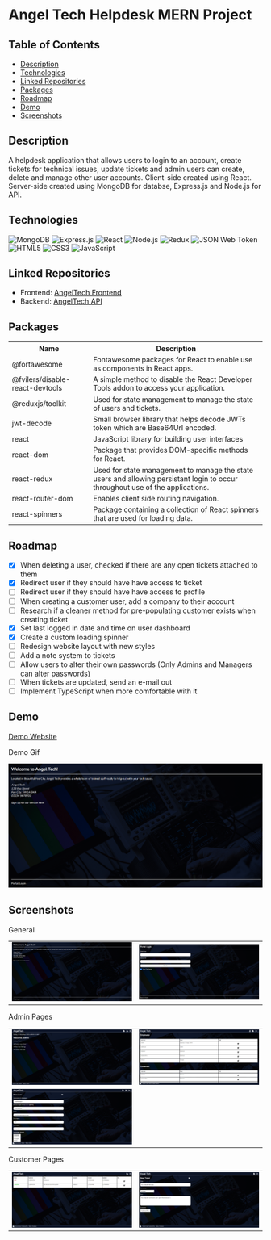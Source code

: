 # Angel Tech Helpdesk MERN Project <!-- omit in toc -->

## Table of Contents <!-- omit in toc -->

- [Description](#description)
- [Technologies](#technologies)
- [Linked Repositories](#linked-repositories)
- [Packages](#packages)
- [Roadmap](#roadmap)
- [Demo](#demo)
- [Screenshots](#screenshots)

## Description

A helpdesk application that allows users to login to an account, create tickets for technical issues, update tickets and admin users can create, delete and manage other user accounts. Client-side created using React. Server-side created using MongoDB for databse, Express.js and Node.js for API.

## Technologies

![MongoDB](https://img.shields.io/badge/MongoDB-4EA94B?style=for-the-badge&logo=mongodb&logoColor=white)
![Express.js](https://img.shields.io/badge/Express.js-404D59?style=for-the-badge)
![React](https://img.shields.io/badge/React-20232A?style=for-the-badge&logo=react&logoColor=61DAFB)
![Node.js](https://img.shields.io/badge/Node.js-43853D?style=for-the-badge&logo=node.js&logoColor=white)
![Redux](https://img.shields.io/badge/Redux-593D88?style=for-the-badge&logo=redux&logoColor=white)
![JSON Web Token](https://img.shields.io/badge/json%20web%20tokens-323330?style=for-the-badge&logo=json-web-tokens&logoColor=pink)
![HTML5](https://img.shields.io/badge/HTML5-E34F26?style=for-the-badge&logo=html5&logoColor=white)
![CSS3](https://img.shields.io/badge/CSS3-1572B6?style=for-the-badge&logo=css3&logoColor=white)
![JavaScript](https://img.shields.io/badge/JavaScript-323330?style=for-the-badge&logo=javascript&logoColor=F7DF1E)

## Linked Repositories

- Frontend:
  [AngelTech Frontend](https://github.com/HaylzRandom/angeltech-frontend)
- Backend: [AngelTech API](https://github.com/HaylzRandom/angeltech-api)

## Packages

<table>
    <tr><th>Name</th><th>Description</th></tr>
    <tr><td>@fortawesome</td><td>Fontawesome packages for React to enable use as components in React apps.</td></tr>
    <tr><td>@fvilers/disable-react-devtools</td><td>A simple method to disable the React Developer Tools addon to access your application.</td></tr>
    <tr><td>@reduxjs/toolkit</td><td>Used for state management to manage the state of users and tickets.</td></tr>
    <tr><td>jwt-decode</td><td>Small browser library that helps decode JWTs token which are Base64Url encoded.</td></tr>
    <tr><td>react</td><td>JavaScript library for building user interfaces</td></tr>
    <tr><td>react-dom</td><td>Package that provides DOM-specific methods for React.</td></tr>
    <tr><td>react-redux</td><td>Used for state management to manage the state users and allowing persistant login to occur throughout use of the applications.</td></tr>
    <tr><td>react-router-dom</td><td>Enables client side routing navigation.</td></tr>
    <tr><td>react-spinners</td><td>Package containing a collection of React spinners that are used for loading data.</td></tr>
</table>

## Roadmap

- [x] When deleting a user, checked if there are any open tickets attached to
      them
- [x] Redirect user if they should have have access to ticket
- [ ] Redirect user if they should have have access to profile
- [ ] When creating a customer user, add a company to their account
- [ ] Research if a cleaner method for pre-populating customer exists when
      creating ticket
- [x] Set last logged in date and time on user dashboard
- [x] Create a custom loading spinner
- [ ] Redesign website layout with new styles
- [ ] Add a note system to tickets
- [ ] Allow users to alter their own passwords (Only Admins and Managers can
      alter passwords)
- [ ] When tickets are updated, send an e-mail out
- [ ] Implement TypeScript when more comfortable with it

## Demo

[Demo Website](https://angeltech-helpdesk.onrender.com/)

Demo Gif

<img src="./screenshots/demo.gif.gif" alt="Demo Gif" width="800"  />

## Screenshots

<p align="center">
    <table>
        <thead>General</thead>
        <tr>
            <td>
                <img src="./screenshots/desktop-homepage.png" alt="Homepage Screenshot" width="300" height="100%" />
            </td>
            <td>
                <img src="./screenshots/desktop-login.png" alt="Login Page Screenshot" width="300" height="100%" />
            </td>
        </tr>
    </table>
</p>

<p align="center">
    <table>
        <thead>Admin Pages</thead>
        <tr>
            <td>
                <img src="./screenshots/admin-dashboard.png" alt="Admin Dashboard Screenshot" width="300" height="100%" />
            </td>
            <td>
                <img src="./screenshots/users-list.png" alt="Users List Screenshot" width="300" height="100%" />
            </td>
        </tr>
        <tr>
            <td>
                <img src="./screenshots/new-user.png" alt="New User Creation Screenshot" width="300" height="100%" />
            </td>
        </tr>
    </table>
</p>

<p align="center">
    <table>
        <thead>Customer Pages</thead>
        <tr>
            <td>
                <img src="./screenshots/customer-tickets.png" alt="Customer Tickets Page Screenshot" width="300" height="100%" />
            </td>
            <td>
                <img src="./screenshots/ticket-creation.png" alt="Creation of a Ticket Screenshot" width="300" height="100%" />
            </td>
        </tr>
    </table>
</p>
